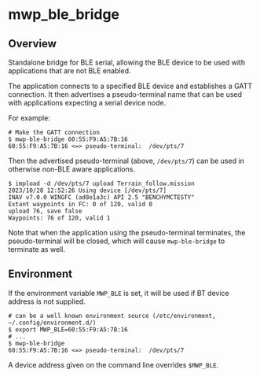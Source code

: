 # mwp_ble_bridge

## Overview

Standalone bridge for BLE serial, allowing the BLE device to be used with applications that are not BLE enabled.

The application connects to a specified BLE device and establishes a GATT connection. It then advertises a pseudo-terminal name that can be used with applications expecting a serial device node.

For example:

```
# Make the GATT connection
$ mwp-ble-bridge 60:55:F9:A5:7B:16
60:55:F9:A5:7B:16 <=> pseudo-terminal:  /dev/pts/7
```

Then the advertised pseudo-terminal (above, `/dev/pts/7`) can be used in otherwise non-BLE aware applications.

``` shell
$ impload -d /dev/pts/7 upload Terrain_follow.mission
2023/10/28 12:52:26 Using device [/dev/pts/7]
INAV v7.0.0 WINGFC (ad8e1a3c) API 2.5 "BENCHYMCTESTY"
Extant waypoints in FC: 0 of 120, valid 0
upload 76, save false
Waypoints: 76 of 120, valid 1
```

Note that when the application using the pseudo-terminal terminates, the  pseudo-terminal will be closed, which will cause `mwp-ble-bridge` to terminate as well.

## Environment

If the environment variable `MWP_BLE` is set, it will be used if BT device address is not supplied.

``` shell
# can be a well known environment source (/etc/environment, ~/.config/environment.d/)
$ export MWP_BLE=60:55:F9:A5:7B:16
# ...
$ mwp-ble-bridge
60:55:F9:A5:7B:16 <=> pseudo-terminal:  /dev/pts/7
```
A device address given on the command line overrides `$MWP_BLE`.

